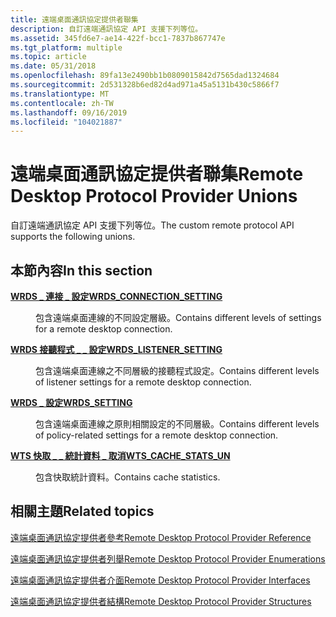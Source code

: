 ```yaml
---
title: 遠端桌面通訊協定提供者聯集
description: 自訂遠端通訊協定 API 支援下列等位。
ms.assetid: 345fd6e7-ae14-422f-bcc1-7837b867747e
ms.tgt_platform: multiple
ms.topic: article
ms.date: 05/31/2018
ms.openlocfilehash: 89fa13e2490bb1b0809015842d7565dad1324684
ms.sourcegitcommit: 2d531328b6ed82d4ad971a45a5131b430c5866f7
ms.translationtype: MT
ms.contentlocale: zh-TW
ms.lasthandoff: 09/16/2019
ms.locfileid: "104021887"
---
```

# <a name="remote-desktop-protocol-provider-unions"></a><span data-ttu-id="746eb-103">遠端桌面通訊協定提供者聯集</span><span class="sxs-lookup"><span data-stu-id="746eb-103">Remote Desktop Protocol Provider Unions</span></span>

<span data-ttu-id="746eb-104">自訂遠端通訊協定 API 支援下列等位。</span><span class="sxs-lookup"><span data-stu-id="746eb-104">The custom remote protocol API supports the following unions.</span></span>

## <a name="in-this-section"></a><span data-ttu-id="746eb-105">本節內容</span><span class="sxs-lookup"><span data-stu-id="746eb-105">In this section</span></span>

<dl> <dt>

[<span data-ttu-id="746eb-106">**WRDS \_ 連接 \_ 設定**</span><span class="sxs-lookup"><span data-stu-id="746eb-106">**WRDS\_CONNECTION\_SETTING**</span></span>](/windows/desktop/api/Wtsdefs/ns-wtsdefs-wrds_connection_setting)
</dt> <dd>

<span data-ttu-id="746eb-107">包含遠端桌面連線的不同設定層級。</span><span class="sxs-lookup"><span data-stu-id="746eb-107">Contains different levels of settings for a remote desktop connection.</span></span>

</dd> <dt>

[<span data-ttu-id="746eb-108">**WRDS 接聽程式 \_ \_ 設定**</span><span class="sxs-lookup"><span data-stu-id="746eb-108">**WRDS\_LISTENER\_SETTING**</span></span>](/windows/desktop/api/Wtsdefs/ns-wtsdefs-wrds_listener_setting)
</dt> <dd>

<span data-ttu-id="746eb-109">包含遠端桌面連線之不同層級的接聽程式設定。</span><span class="sxs-lookup"><span data-stu-id="746eb-109">Contains different levels of listener settings for a remote desktop connection.</span></span>

</dd> <dt>

[<span data-ttu-id="746eb-110">**WRDS \_ 設定**</span><span class="sxs-lookup"><span data-stu-id="746eb-110">**WRDS\_SETTING**</span></span>](/windows/desktop/api/Wtsdefs/ns-wtsdefs-wrds_setting)
</dt> <dd>

<span data-ttu-id="746eb-111">包含遠端桌面連線之原則相關設定的不同層級。</span><span class="sxs-lookup"><span data-stu-id="746eb-111">Contains different levels of policy-related settings for a remote desktop connection.</span></span>

</dd> <dt>

[<span data-ttu-id="746eb-112">**WTS 快取 \_ \_ 統計資料 \_ 取消**</span><span class="sxs-lookup"><span data-stu-id="746eb-112">**WTS\_CACHE\_STATS\_UN**</span></span>](/windows/desktop/api/Wtsdefs/ns-wtsdefs-wts_cache_stats_un)
</dt> <dd>

<span data-ttu-id="746eb-113">包含快取統計資料。</span><span class="sxs-lookup"><span data-stu-id="746eb-113">Contains cache statistics.</span></span>

</dd> </dl>

## <a name="related-topics"></a><span data-ttu-id="746eb-114">相關主題</span><span class="sxs-lookup"><span data-stu-id="746eb-114">Related topics</span></span>

<dl> <dt>

[<span data-ttu-id="746eb-115">遠端桌面通訊協定提供者參考</span><span class="sxs-lookup"><span data-stu-id="746eb-115">Remote Desktop Protocol Provider Reference</span></span>](custom-remote-protocol-reference.md)
</dt> <dt>

[<span data-ttu-id="746eb-116">遠端桌面通訊協定提供者列舉</span><span class="sxs-lookup"><span data-stu-id="746eb-116">Remote Desktop Protocol Provider Enumerations</span></span>](custom-remote-protocol-enumerations.md)
</dt> <dt>

[<span data-ttu-id="746eb-117">遠端桌面通訊協定提供者介面</span><span class="sxs-lookup"><span data-stu-id="746eb-117">Remote Desktop Protocol Provider Interfaces</span></span>](custom-remote-protocol-interfaces.md)
</dt> <dt>

[<span data-ttu-id="746eb-118">遠端桌面通訊協定提供者結構</span><span class="sxs-lookup"><span data-stu-id="746eb-118">Remote Desktop Protocol Provider Structures</span></span>](custom-remote-protocol-structures.md)
</dt> </dl>

 

 




